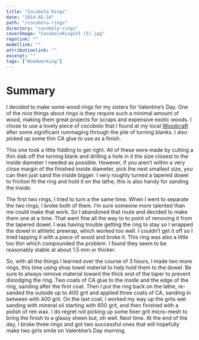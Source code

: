 ```yaml
---
title: "Cocobolo Rings"
date: "2014-02-14"
path: "/cocobolo-rings"
directory: "cocobolo-rings"
coverImage: "CocoboloRingsV1 (5).jpg"
repolink: ""
modellink: ""
attributionlink: ""
excerpt: ""
tags: ["Woodworking"]
---
```


# Summary

I decided to make some wood rings for my sisters for Valentine’s Day. One of the nice things about rings is they require such a minimal amount of wood, making them great projects for scraps and expensive exotic woods. I chose to use a lovely piece of cocobolo that I found at my local [Woodcraft](http://www.woodcraft.com/) after some significant rummaging through the pile of turning blanks. I also picked up some thin CA glue to use as a finish.

This one took a little fiddling to get right. All of these were made by cutting a thin slab off the turning blank and drilling a hole in it the size closest to the inside diameter I needed as possible. However, if you aren’t within a very close margin of the finished inside diameter, pick the next smallest size, you can then just sand the inside bigger. I very roughly turned a tapered dowel to friction fit the ring and hold it on the lathe, this is also handy for sanding the inside.

The first two rings, I tried to turn a the same time. When I went to separate the two rings, I broke both of them. I’m sure someone more talented than me could make that work. So I abandoned that route and decided to make them one at a time. That went fine all the way to to point of removing it from the tapered dowel. I was having trouble getting the ring to stay so I wrapped the dowel in athletic prewrap, which worked too well. I couldn’t get it off so I tried tapping it with a piece of wood and broke it. This ring was also a little too thin which compounded the problem. I found they seem to be reasonably stable at about 1.5 mm or thicker.

So, with all the things I learned over the course of 3 hours, I made two more rings, this time using shop towel material to help hold them to the dowel. Be sure to always remove material toward the thick end of the taper to prevent dislodging the ring. Two coats of CA glue to the inside and the edge of the ring, sanding after the first coat. Then I put the ring back on the lathe, re-sanded the outside up to 400 grit and applied three coats of CA, sanding in between with 400 grit. On the last coat, I worked my way up the grits wet sanding with mineral oil starting with 600 grit, and then finished with a polish of ren wax. I do regret not picking up some finer grit micro-mesh to bring the finish to a glassy sheen but, oh well. Next time. At the end of the day, I broke three rings and got two successful ones that will hopefully make two girls smile on Valentine’s Day morning.
